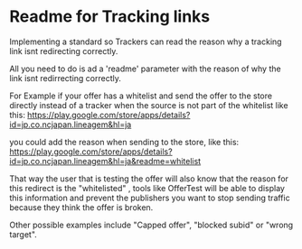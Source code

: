 # Readme for Tracking links

Implementing a standard so Trackers can read the reason why a tracking link isnt redirecting correctly.

All you need to do is ad a 'readme' parameter with the reason of why the link isnt redirrecting correctly.

For Example if your offer has a whitelist and send the offer to the store directly instead of a tracker when the source is not part of the whitelist like this:
https://play.google.com/store/apps/details?id=jp.co.ncjapan.lineagem&hl=ja

you could add the reason when sending to the store, like this:
https://play.google.com/store/apps/details?id=jp.co.ncjapan.lineagem&hl=ja&readme=whitelist

That way the user that is testing the offer will also know that the reason for this redirect is the "whitelisted" , tools like OfferTest will be able to display this information and prevent the publishers you want to stop sending traffic because they think the offer is broken.

Other possible examples include "Capped offer", "blocked subid" or "wrong target".
